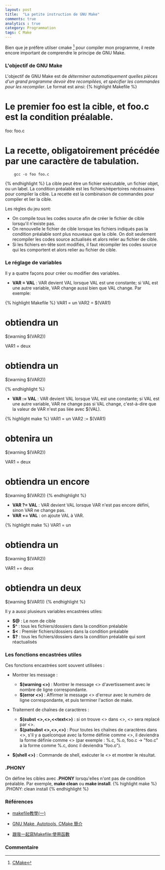 ```yaml
---
layout: post
title:  "La petite instruction de GNU Make"
comments: true
analytics : true
category: Programmation
tags: C Make
---
```


Bien que je préfère utilser cmake [^1] pour compiler mon programme, 
il reste encore important de comprendre le principe de GNU Make.

### L'objectif de GNU Make ###
L'objectif de GNU Make est de *déterminer automatiquement quelles pièces d'un grand programme devoir être recompilées,
et spécifier les commandes pour les recompiler*.
Le format est ainsi:
{% highlight Makefile %}
# Le premier foo est la cible, et foo.c est la condition préalable.
foo: foo.c
# La recette, obligatoirement précédée par une caractère de tabulation.
        gcc -o foo foo.c        
{% endhighlight %}
La cible peut être un fichier exécutable, un fichier objet, ou un label.
La condition préalable est les fichiers/répertoires nécéssaires pour compiler la cible.
La recette est la combinaison de commandes pour compiler et lier la cible.

Les règles du jeu sont:

- On compile tous les codes source afin de créer le fichier de cible lorsqu'il n'existe pas.  
- On renouvelle le fichier de cible lorsque les fichiers indiqués pas la condition préalable sont plus nouveaux que la cible.
On doit seulement recompiler les codes source actualisés et alors relier au fichier de cible.  
- Si les fichiers en-tête sont modifiés, il faut récompiler les codes source qui les comportent et alors relier au fichier de cible.  

### Le réglage de variables ###
Il y a quatre façons pour créer ou modifier des variables.

- **VAR = VAL** : VAR devient VAL lorsque VAL est une constante; si VAL est une autre variable, VAR change aussi bien que VAL change. Par exemple:

{% highlight Makefile %}
VAR1 = un
VAR2 = $(VAR1)

# obtiendra un
$(warning $(VAR2))

VAR1 = deux

# obtiendra un
$(warning $(VAR2))

{% endhighlight %}


- **VAR := VAL** : VAR devient VAL lorsque VAL est une constante; si VAL est une autre variable, VAR ne change pas si VAL change,
c'est-à-dire que la valeur de VAR n'est pas liée avec $(VAL).

{% highlight make %}
VAR1 = un
VAR2 := $(VAR1)

# obtenira un
$(warning $(VAR2))

VAR1 = deux

# obtiendra un encore
$(warning $(VAR2))
{% endhighlight %}

- **VAR ?= VAL** : VAR devient VAL lorsque VAR n'est pas encore défini, sinon VAR ne change pas.  
- **VAR += VAL** : on ajoute VAL à VAR.

{% highlight make %}
VAR1 = un

# obtiendra un
$(warning $(VAR2))

VAR1 += deux

# obtiendra un deux
$(warning $(VAR1))
{% endhighlight %}


Il y a aussi plusieurs variables encastrées utiles:

- **$@** : Le nom de cible  
- **$^** : tous les fichiers/dossiers dans la condition préalable  
- **$<** : Premièr fichiers/dossiers dans la condition préalable  
- **$?** : tous les fichiers/dossiers dans la condition préalable qui sont réactualisés  

### Les fonctions encastrées utiles ###
Ces fonctions encastrées sont souvent utilisées :

- Montrer les message :
  + **$(warning <<Message>>)** : Montrer le message <<Message>> d'avertissement avec le nombre de ligne correspondante.
  + **$(error <<Message>>)** : Affirmer le message <<Message>> d'erreur avec le numéro de ligne correspondante, 
et puis terminer l'action de make.

- Traitement de chaînes de caractères :
  + **$(subst <<from>>,<<to>>,<<text<>)** : si on trouve <<from>> dans <<text>>, <<from>> sera replacé par <<to>>.
  + **$(patsubst <<pattern>>,<<replacement>>,<<text>>)** : Pour toutes les chaînes de caractères dans <<text>>,
s'il y a quelconque avec la forme définie comme <<pattern>>,
il deviendra la forme définie comme <<replacement>> 
(par exemple : %.c, %.o, foo.c ->  "foo.c" a la forme comme %.c, donc il deviendra "foo.o").

- **$(shell <<commande>>)** : Commande de shell, exécuter le <<commande>> et montrer le résultat.

### .PHONY ###

On défine les cibles avec **.PHONY** lorsqu'elles n'ont pas de condition préalable.
Par exemple, **make clean** ou **make install**.
{% highlight make %}
.PHONY: clean install
{% endhighlight %}


### Références ###
- [makefile教學(一)](http://jeff71321.pixnet.net/blog/post/92143030-makefile%E6%95%99%E5%AD%B8%28%E4%B8%80%29)

- [GNU Make, Autotools, CMake 簡介](http://fr.slideshare.net/zzz00072/gnu-make-autotools-cmake)

- [跟我一起寫Makefile:使用函數](http://wiki.ubuntu.org.cn/index.php?title=%E8%B7%9F%E6%88%91%E4%B8%80%E8%B5%B7%E5%86%99Makefile:%E4%BD%BF%E7%94%A8%E5%87%BD%E6%95%B0&variant=zh-tw)


### Commentaire ###
[^1]: [CMake](https://cmake.org/)
